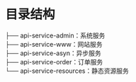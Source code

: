 # 目录结构
├── api-service-admin：系统服务  
├── api-service-www：网站服务  
├── api-service-asyn：异步服务  
├── api-service-order：订单服务  
└── api-service-resources：静态资源服务  

